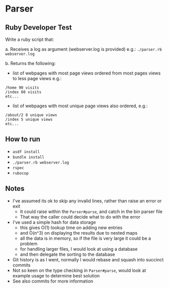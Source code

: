 # Parser

## Ruby Developer Test

Write a ruby script that:

a. Receives a log as argument (webserver.log is provided) e.g.: `./parser.rb webserver.log`

b. Returns the following:

* list of webpages with most page views ordered from most pages views to less page views e.g.:

```
/home 90 visits
/index 80 visits
etc...
```

* list of webpages with most unique page views also ordered, e.g.:

```
/about/2 8 unique views
/index 5 unique views
etc...
```

## How to run

* `asdf install`
* `bundle install`
* `./parser.rb webserver.log`
* `rspec`
* `rubocop`

## Notes

* I've assumed its ok to skip any invalid lines, rather than raise an error or exit
  * It could raise within the `Parser#parse`, and catch in the bin parser file
  * That way the caller could decide what to do with the error
* I've used a simple hash for data storage
  * this gives O(1) lookup time on adding new entries
  * and O(n^3) on displaying the results due to nested maps
  * all the data is in memory, so if the file is very large it could be a problem
  * for handling larger files, I would look at using a database
  * and then delegate the sorting to the database
* Git history is as I went, normally I would rebase and squash into succinct commits
* Not so keen on the type checking in `Parser#parse`, would look at example usage to determine best solution
* See also commits for more information
